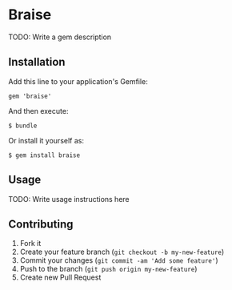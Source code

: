 # Braise

TODO: Write a gem description

## Installation

Add this line to your application's Gemfile:

    gem 'braise'

And then execute:

    $ bundle

Or install it yourself as:

    $ gem install braise

## Usage

TODO: Write usage instructions here

## Contributing

1. Fork it
2. Create your feature branch (`git checkout -b my-new-feature`)
3. Commit your changes (`git commit -am 'Add some feature'`)
4. Push to the branch (`git push origin my-new-feature`)
5. Create new Pull Request

